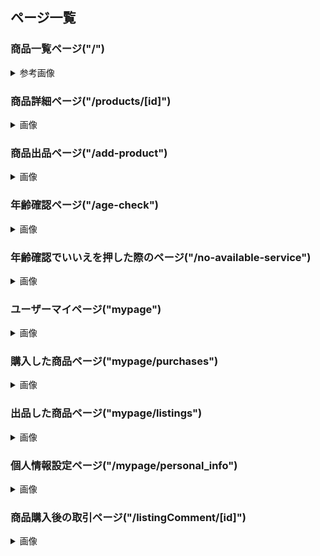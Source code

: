 ## ページ一覧

### 商品一覧ページ("/")

<details>

<summary>参考画像</summary>

- 現状の見た目

![screencapture-swappy-jp-2023-10-26-14_43_08](https://github.com/developerhost/media-swap/assets/50170789/6a232282-e6c9-471c-84f3-3a67e6b8b06c)

- 参考(メルカリ)

![screencapture-jp-mercari-sell-create-2023-10-26-14_26_46](https://github.com/developerhost/media-swap/assets/50170789/d9a6cb59-703e-4b12-955f-9ce5aea868df)
</details>

### 商品詳細ページ("/products/[id]")

<details><summary>画像</summary>

- 現状

![screencapture-swappy-jp-products-65348f217070d4004f98b41a-2023-10-26-14_48_08](https://github.com/developerhost/media-swap/assets/50170789/78cc34af-02ca-40ee-ba8b-0ed5e4d0d05b)


- 参考(メルカリ)

![screencapture-jp-mercari-item-m68891121816-2023-10-26-14_49_19](https://github.com/developerhost/media-swap/assets/50170789/e1fc0ec4-50e7-4d88-ab83-56d35b79c502)

</details>

### 商品出品ページ("/add-product")

<details><summary>画像</summary>

- 現状

![screencapture-localhost-3000-add-product-2023-10-26-14_53_36](https://github.com/developerhost/media-swap/assets/50170789/2c306c30-5e6d-4631-a01b-7dab598f7d7a)


- 参考(メルカリ)


![screencapture-jp-mercari-sell-create-2023-10-26-14_53_57](https://github.com/developerhost/media-swap/assets/50170789/e80be44b-7025-496d-90b0-a29af89160fa)

</details>

### 年齢確認ページ("/age-check")

<details><summary>画像</summary>

- 現状

![screencapture-localhost-3000-age-check-2023-10-26-14_58_14](https://github.com/developerhost/media-swap/assets/50170789/b0d62993-6d41-4b38-8868-7e7b665a5ad2)




- 参考(DMM)

![screencapture-dmm-co-jp-age-check-2023-10-26-14_59_18](https://github.com/developerhost/media-swap/assets/50170789/91cded12-4463-4c68-abe5-bae5fac68359)

</details>

### 年齢確認でいいえを押した際のページ("/no-available-service")

<details><summary>画像</summary>

- 現状

![screencapture-localhost-3000-no-available-service-2023-10-26-15_01_09](https://github.com/developerhost/media-swap/assets/50170789/e08994f2-3bbc-4fef-8f7e-eca8d78dc1da)


TODO: ホームに戻るボタンをつけた方がいいかも

</details>

### ユーザーマイページ("mypage")

<details><summary>画像</summary>

- 現状
なし

- 参考(メルカリ)

![screencapture-jp-mercari-mypage-2023-10-26-15_03_08](https://github.com/developerhost/media-swap/assets/50170789/06ecda67-2b57-45af-9d4e-e1d68919baf1)

TODO: 購入した商品・出品した商品・ログアウト・売上金・個人情報設定・振込申請は必須。とりあえず必須機能のみ作る。

</details>

### 購入した商品ページ("mypage/purchases")

<details><summary>画像</summary>

- 現状
なし

- 参考(メルカリ)

![screencapture-jp-mercari-mypage-purchases-2023-10-26-15_06_15](https://github.com/developerhost/media-swap/assets/50170789/c51586c2-384e-472a-b6a0-d0c4ab1cc4bb)


</details>

### 出品した商品ページ("mypage/listings")

<details><summary>画像</summary>

- 現状
なし

- 参考(メルカリ)

![screencapture-jp-mercari-mypage-listings-2023-10-26-15_07_38](https://github.com/developerhost/media-swap/assets/50170789/ebbd3749-03a2-4b05-be39-61bf15fbcbd6)


</details>

### 個人情報設定ページ("/mypage/personal_info")

<details><summary>画像</summary>

- 現状
なし

- 参考(メルカリ)

![screencapture-jp-mercari-mypage-personal-info-2023-10-26-15_10_10](https://github.com/developerhost/media-swap/assets/50170789/a3e982db-f09e-41c3-a6de-cdaf37690b5b)

TODO: 住所登録のみ必須。他はとりあえずいらないかな。

</details>

### 商品購入後の取引ページ("/listingComment/[id]")

<details><summary>画像</summary>

- 現状
作成中

- 参考(メルカリ)
TODO: のちに追加する

</details>